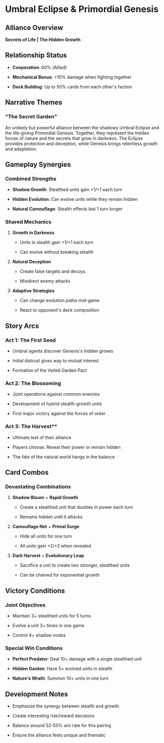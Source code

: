 # Umbral Eclipse & Primordial Genesis

## Alliance Overview

**Secrets of Life | The Hidden Growth**

## Relationship Status

- **Cooperation**: 60% (Allied)

- **Mechanical Bonus**: +10% damage when fighting together

- **Deck Building**: Up to 50% cards from each other's faction

## Narrative Themes

### "The Secret Garden"

An unlikely but powerful alliance between the shadowy Umbral Eclipse and the life-giving Primordial Genesis. Together, they represent the hidden forces of nature and the secrets that grow in darkness. The Eclipse provides protection and deception, while Genesis brings relentless growth and adaptation.

## Gameplay Synergies

### Combined Strengths

- **Shadow Growth**: Stealthed units gain +1/+1 each turn

- **Hidden Evolution**: Can evolve units while they remain hidden

- **Natural Camouflage**: Stealth effects last 1 turn longer

### Shared Mechanics

1. **Growth in Darkness**

   - Units in stealth gain +1/+1 each turn

   - Can evolve without breaking stealth

2. **Natural Deception**

   - Create false targets and decoys

   - Misdirect enemy attacks

3. **Adaptive Strategies**

   - Can change evolution paths mid-game

   - React to opponent's deck composition

## Story Arcs

### Act 1: The First Seed

- Umbral agents discover Genesis's hidden groves

- Initial distrust gives way to mutual interest

- Formation of the Veiled Garden Pact

### Act 2: The Blossoming

- Joint operations against common enemies

- Development of hybrid stealth-growth units

- First major victory against the forces of order

### Act 3: The Harvest**

- Ultimate test of their alliance

- Players choose: Reveal their power or remain hidden

- The fate of the natural world hangs in the balance

## Card Combos

### Devastating Combinations

1. **Shadow Bloom** + **Rapid Growth**

   - Create a stealthed unit that doubles in power each turn

   - Remains hidden until it attacks

2. **Camouflage Net** + **Primal Surge**

   - Hide all units for one turn

   - All units gain +2/+2 when revealed

3. **Dark Harvest** + **Evolutionary Leap**

   - Sacrifice a unit to create two stronger, stealthed units

   - Can be chained for exponential growth

## Victory Conditions

### Joint Objectives

- Maintain 3+ stealthed units for 5 turns

- Evolve a unit 3+ times in one game

- Control 4+ shadow nodes

### Special Win Conditions

- **Perfect Predator**: Deal 10+ damage with a single stealthed unit

- **Hidden Garden**: Have 5+ evolved units in stealth

- **Nature's Wrath**: Summon 10+ units in one turn

## Development Notes

- Emphasize the synergy between stealth and growth

- Create interesting risk/reward decisions

- Balance around 52-55% win rate for this pairing

- Ensure the alliance feels unique and thematic

